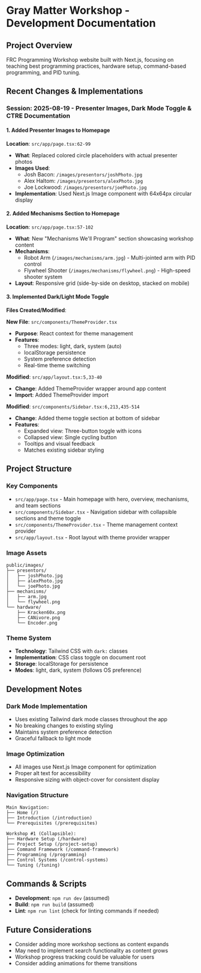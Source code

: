 # Gray Matter Workshop - Development Documentation

## Project Overview
FRC Programming Workshop website built with Next.js, focusing on teaching best programming practices, hardware setup, command-based programming, and PID tuning.

## Recent Changes & Implementations

### Session: 2025-08-19 - Presenter Images, Dark Mode Toggle & CTRE Documentation

#### 1. Added Presenter Images to Homepage
**Location**: `src/app/page.tsx:62-99`
- **What**: Replaced colored circle placeholders with actual presenter photos
- **Images Used**:
  - Josh Bacon: `/images/presentors/joshPhoto.jpg`
  - Alex Haltom: `/images/presentors/alexPhoto.jpg` 
  - Joe Lockwood: `/images/presentors/joePhoto.jpg`
- **Implementation**: Used Next.js Image component with 64x64px circular display

#### 2. Added Mechanisms Section to Homepage
**Location**: `src/app/page.tsx:57-102`
- **What**: New "Mechanisms We'll Program" section showcasing workshop content
- **Mechanisms**:
  - Robot Arm (`/images/mechanisms/arm.jpg`) - Multi-jointed arm with PID control
  - Flywheel Shooter (`/images/mechanisms/flywheel.png`) - High-speed shooter system
- **Layout**: Responsive grid (side-by-side on desktop, stacked on mobile)

#### 3. Implemented Dark/Light Mode Toggle
**Files Created/Modified**:

**New File**: `src/components/ThemeProvider.tsx`
- **Purpose**: React context for theme management
- **Features**: 
  - Three modes: light, dark, system (auto)
  - localStorage persistence
  - System preference detection
  - Real-time theme switching

**Modified**: `src/app/layout.tsx:5,33-40`
- **Change**: Added ThemeProvider wrapper around app content
- **Import**: Added ThemeProvider import

**Modified**: `src/components/Sidebar.tsx:6,213,435-514`
- **Change**: Added theme toggle section at bottom of sidebar
- **Features**:
  - Expanded view: Three-button toggle with icons
  - Collapsed view: Single cycling button
  - Tooltips and visual feedback
  - Matches existing sidebar styling

## Project Structure

### Key Components
- `src/app/page.tsx` - Main homepage with hero, overview, mechanisms, and team sections
- `src/components/Sidebar.tsx` - Navigation sidebar with collapsible sections and theme toggle
- `src/components/ThemeProvider.tsx` - Theme management context provider
- `src/app/layout.tsx` - Root layout with theme provider wrapper

### Image Assets
```
public/images/
├── presentors/
│   ├── joshPhoto.jpg
│   ├── alexPhoto.jpg
│   └── joePhoto.jpg
├── mechanisms/
│   ├── arm.jpg
│   └── flywheel.png
└── hardware/
    ├── Kracken60x.png
    ├── CANivore.png
    └── Encoder.png
```

### Theme System
- **Technology**: Tailwind CSS with `dark:` classes
- **Implementation**: CSS class toggle on document root
- **Storage**: localStorage for persistence
- **Modes**: light, dark, system (follows OS preference)

## Development Notes

### Dark Mode Implementation
- Uses existing Tailwind dark mode classes throughout the app
- No breaking changes to existing styling
- Maintains system preference detection
- Graceful fallback to light mode

### Image Optimization
- All images use Next.js Image component for optimization
- Proper alt text for accessibility
- Responsive sizing with object-cover for consistent display

### Navigation Structure
```
Main Navigation:
├── Home (/)
├── Introduction (/introduction)
└── Prerequisites (/prerequisites)

Workshop #1 (Collapsible):
├── Hardware Setup (/hardware)
├── Project Setup (/project-setup)
├── Command Framework (/command-framework)
├── Programming (/programming)
├── Control Systems (/control-systems)
└── Tuning (/tuning)
```

## Commands & Scripts
- **Development**: `npm run dev` (assumed)
- **Build**: `npm run build` (assumed)
- **Lint**: `npm run lint` (check for linting commands if needed)

## Future Considerations
- Consider adding more workshop sections as content expands
- May need to implement search functionality as content grows
- Workshop progress tracking could be valuable for users
- Consider adding animations for theme transitions